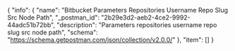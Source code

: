 {
  "info": {
    "name": "Bitbucket Parameters Repositories Username Repo Slug Src Node Path",
    "_postman_id": "2b29e3d2-aeb2-4ce2-9992-44adc51b72bb",
    "description": "Parameters repositories username repo slug src node path",
    "schema": "https://schema.getpostman.com/json/collection/v2.0.0/"
  },
  "item": []
}